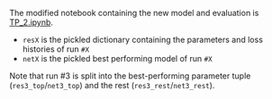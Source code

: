 The modified notebook containing the new model and evaluation is [TP_2.ipynb](/TP_2.ipynb).

- `resX` is the pickled dictionary containing the parameters and loss histories of run `#X`
- `netX` is the pickled best performing model of run `#X`

Note that run #3 is split into the best-performing parameter tuple (`res3_top`/`net3_top`) and the rest (`res3_rest`/`net3_rest`).
